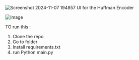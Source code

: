 ![Screenshot 2024-11-07 194857](https://github.com/user-attachments/assets/5a4044c8-22da-4271-a422-f579749050a9)
UI for the Huffman Encoder

![image](https://github.com/user-attachments/assets/9776132d-239d-4b33-8bbf-fefa2dc79366)


TO run this :
1) Clone the repo
2) Go to folder
3) Install requirements.txt
4) run Python main.py
